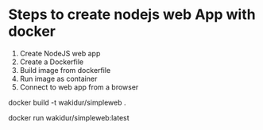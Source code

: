 # Steps to create nodejs web App with docker

1. Create NodeJS web app
2. Create a Dockerfile
3. Build image from dockerfile
4. Run image as container
5. Connect to web app from a browser


docker build -t wakidur/simpleweb .

docker run wakidur/simpleweb:latest